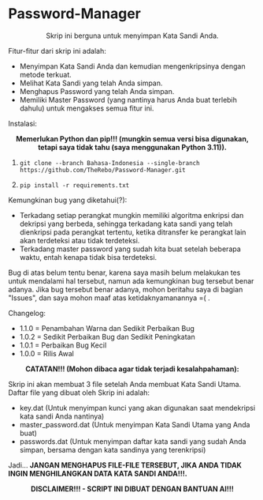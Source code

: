 # Password-Manager
<p align="center">
Skrip ini berguna untuk menyimpan Kata Sandi Anda.
</p>
Fitur-fitur dari skrip ini adalah:

- Menyimpan Kata Sandi Anda dan kemudian mengenkripsinya dengan metode terkuat.
- Melihat Kata Sandi yang telah Anda simpan.
- Menghapus Password yang telah Anda simpan.
- Memiliki Master Password (yang nantinya harus Anda buat terlebih dahulu) untuk mengakses semua fitur ini.


Instalasi:
<p align="center"><b>
Memerlukan Python dan pip!!! 
(mungkin semua versi bisa digunakan, tetapi saya tidak tahu (saya menggunakan Python 3.11)).
</b></p>

1. ```
   git clone --branch Bahasa-Indonesia --single-branch https://github.com/TheRebo/Password-Manager.git
   ```
2. ```
   pip install -r requirements.txt
   ```


Kemungkinan bug yang diketahui(?):

- Terkadang setiap perangkat mungkin memiliki algoritma enkripsi dan dekripsi yang berbeda, sehingga terkadang kata sandi yang telah dienkripsi pada perangkat tertentu, ketika ditransfer ke perangkat lain akan terdeteksi atau tidak terdeteksi.
- Terkadang master password yang sudah kita buat setelah beberapa waktu, entah kenapa tidak bisa terdeteksi.

Bug di atas belum tentu benar, karena saya masih belum melakukan tes untuk mendalami hal tersebut, namun ada kemungkinan bug tersebut benar adanya. Jika bug tersebut benar adanya, mohon beritahu saya di bagian "Issues", dan saya mohon maaf atas ketidaknyamanannya =( .


Changelog:

- 1.1.0 = Penambahan Warna dan Sedikit Perbaikan Bug
- 1.0.2 = Sedikit Perbaikan Bug dan Sedikit Peningkatan
- 1.0.1 = Perbaikan Bug Kecil
- 1.0.0 = Rilis Awal

<p align="center"><b>
CATATAN!!! (Mohon dibaca agar tidak terjadi kesalahpahaman):
</b></p>
Skrip ini akan membuat 3 file setelah Anda membuat Kata Sandi Utama.
Daftar file yang dibuat oleh Skrip ini adalah:

- key.dat (Untuk menyimpan kunci yang akan digunakan saat mendekripsi kata sandi Anda nantinya)
- master_password.dat (Untuk menyimpan Kata Sandi Utama yang Anda buat)
- passwords.dat (Untuk menyimpan daftar kata sandi yang sudah Anda simpan, bersama dengan kata sandinya yang terenkripsi)

Jadi... <b>JANGAN MENGHAPUS FILE-FILE TERSEBUT, JIKA ANDA TIDAK INGIN MENGHILANGKAN DATA KATA SANDI ANDA!!!.</b>

<p align="center"><b>
DISCLAIMER!!! - SCRIPT INI DIBUAT DENGAN BANTUAN AI!!!
</b></p>
